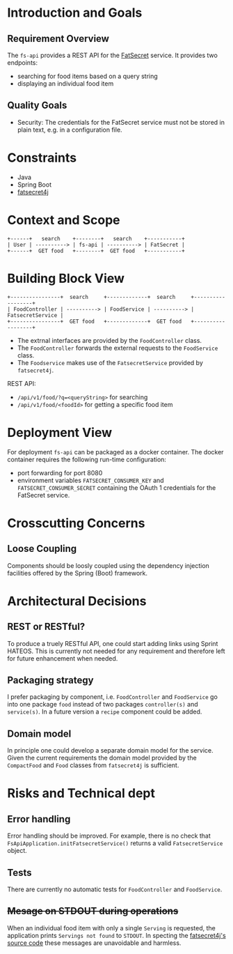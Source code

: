 # Introduction and Goals

## Requirement Overview

The `fs-api` provides a REST API for the
[FatSecret](https://fatsecret.com) service. It provides two endpoints:

* searching for food items based on a query string
* displaying an individual food item

## Quality Goals

* Security: The credentials for the FatSecret service must not be stored
  in plain text, e.g. in a configuration file.

# Constraints

* Java
* Spring Boot
* [fatsecret4j](https://www.fatsecret4j.com/)

# Context and Scope

```
+------+   search    +--------+   search    +-----------+
| User | ----------> | fs-api | ----------> | FatSecret |
+------+  GET food   +--------+  GET food   +-----------+
```

# Building Block View

```
+----------------+  search     +-------------+  search     +------------------+
| FoodController | ----------> | FoodService | ----------> | FatsecretService |
+----------------+  GET food   +-------------+  GET food   +------------------+
```

* The extrnal interfaces are provided by the `FoodController` class.
* The `FoodController` forwards the external requests to the
  `FoodService` class.
* The `Foodservice` makes use of the `FatsecretService` provided by
  `fatsecret4j`.

REST API:
* `/api/v1/food/?q=<queryString>` for searching
* `/api/v1/food/<foodId>` for getting a specific food item

# Deployment View

For deployment `fs-api` can be packaged as a docker container. The
docker container requires the following run-time configuration:

* port forwarding for port 8080
* environment variables `FATSECRET_CONSUMER_KEY` and
  `FATSECRET_CONSUMER_SECRET` containing the OAuth 1 credentials for the
  FatSecret service.

# Crosscutting Concerns

## Loose Coupling

Components should be loosly coupled using the dependency injection
facilities offered by the Spring (Boot) framework.

# Architectural Decisions

## REST or RESTful?

To produce a truely RESTful API, one could start adding links using
Sprint HATEOS. This is currently not needed for any requirement and
therefore left for future enhancement when needed.


## Packaging strategy

I prefer packaging by component, i.e. `FoodController` and `FoodService`
go into one package `food` instead of two packages `controller(s)` and
`service(s)`. In a future version a `recipe` component could be added.


## Domain model

In principle one could develop a separate domain model for the service.
Given the current requirements the domain model provided by the
`CompactFood` and `Food` classes from `fatsecret4j` is sufficient.

# Risks and Technical dept

## Error handling

Error handling should be improved. For example, there is no check that
`FsApiApplication.initFatsecretService()` returns a valid
`FatsecretService` object.

## Tests

There are currently no automatic tests for `FoodController` and
`FoodService`.

## ~~Mesage on STDOUT during operations~~

When an individual food item with only a single `Serving` is requested,
the application prints `Servings not found` to `STDOUT`. In specting the
[fatsecret4j's source
code](https://github.com/fatsecret/fatsecret4j/blob/0cdeb5eb0af29f8dd0dfa0c6d90c4caf12731fb3/src/main/java/com/fatsecret/platform/utils/FoodUtility.java#L59-L65)
these messages are unavoidable and harmless.
